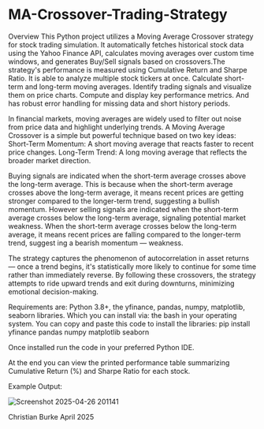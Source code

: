 # MA-Crossover-Trading-Strategy

Overview
This Python project utilizes a Moving Average Crossover strategy for stock trading simulation. It automatically fetches historical stock data using the Yahoo Finance API, calculates moving averages over custom time windows, and generates Buy/Sell signals based on crossovers.The strategy's performance is measured using Cumulative Return and Sharpe Ratio.
It is able to analyze multiple stock tickers at once. Calculate short-term and long-term moving averages. Identify trading signals and visualize them on price charts. Compute and display key performance metrics. And has robust error handling for missing data and short history periods.

In financial markets, moving averages are widely used to filter out noise from price data and highlight underlying trends.
A Moving Average Crossover is a simple but powerful technique based on two key ideas: Short-Term Momentum: A short moving average that reacts faster to recent price changes. Long-Term Trend: A long moving average that reflects the broader market direction.

Buying signals are indicated when the short-term average crosses above the long-term average. This is because when the short-term average crosses above the long-term average, it means recent prices are getting stronger compared to the longer-term trend, suggesting a bullish momentum.
However selling signals are indicated when the short-term average crosses below the long-term average, signaling potential market weakness. When the short-term average crosses below the long-term average, it means recent prices are falling compared to the longer-term trend, suggest ing a bearish momentum — weakness.

The strategy captures the phenomenon of autocorrelation in asset returns — once a trend begins, it's statistically more likely to continue for some time rather than immediately reverse.
By following these crossovers, the strategy attempts to ride upward trends and exit during downturns, minimizing emotional decision-making.


Requirements are:
Python 3.8+, the yfinance, pandas, numpy, matplotlib, seaborn libraries. Which you can install via: the bash in your operating system. You can copy and paste this code to install the libraries: pip install yfinance pandas numpy matplotlib seaborn

Once installed run the code in your preferred Python IDE.


At the end you can view the printed performance table summarizing Cumulative Return (%) and Sharpe Ratio for each stock.

Example Output:

![Screenshot 2025-04-26 201141](https://github.com/user-attachments/assets/7faab8b0-ccc6-4d1b-8b8f-dcd8ffe350d9)


Christian Burke
April 2025
